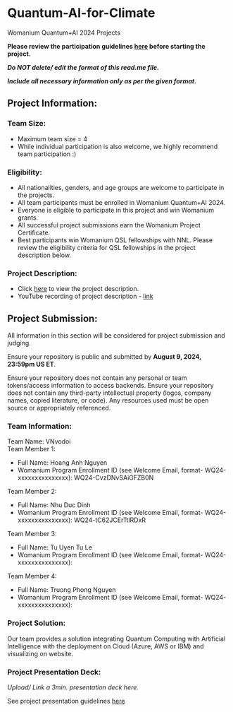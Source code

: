 # Quantum-AI-for-Climate
Womanium Quantum+AI 2024 Projects

**Please review the participation guidelines [here](https://github.com/womanium-quantum/Quantum-AI-2024) before starting the project.**

_**Do NOT delete/ edit the format of this read.me file.**_

_**Include all necessary information only as per the given format.**_

## Project Information:

### Team Size:
  - Maximum team size = 4
  - While individual participation is also welcome, we highly recommend team participation :)

### Eligibility:
  - All nationalities, genders, and age groups are welcome to participate in the projects.
  - All team participants must be enrolled in Womanium Quantum+AI 2024.
  - Everyone is eligible to participate in this project and win Womanium grants.
  - All successful project submissions earn the Womanium Project Certificate.
  - Best participants win Womanium QSL fellowships with NNL. Please review the eligibility criteria for QSL fellowships in the project description below.

### Project Description:
  - Click [here](https://drive.google.com/file/d/1yoY_venPkNStjcDu0Na0HYhgO6CvVYdM/view?usp=sharing) to view the project description.
  - YouTube recording of project description - [link](https://youtu.be/ka2RgUYo83c?si=MUb_dwTVfP1FV_47)

## Project Submission:
All information in this section will be considered for project submission and judging.

Ensure your repository is public and submitted by **August 9, 2024, 23:59pm US ET**.

Ensure your repository does not contain any personal or team tokens/access information to access backends. Ensure your repository does not contain any third-party intellectual property (logos, company names, copied literature, or code). Any resources used must be open source or appropriately referenced.

### Team Information:
Team Name: VNvodoi <br>
Team Member 1:
 - Full Name: Hoang Anh Nguyen
 - Womanium Program Enrollment ID (see Welcome Email, format- WQ24-xxxxxxxxxxxxxxx): WQ24-CvzDNvSAiGFZB0N

Team Member 2:
 - Full Name: Nhu Duc Dinh
 - Womanium Program Enrollment ID (see Welcome Email, format- WQ24-xxxxxxxxxxxxxxx): WQ24-tC62JCErTtlRDxR


Team Member 3:
 - Full Name: Tu Uyen Tu Le
 - Womanium Program Enrollment ID (see Welcome Email, format- WQ24-xxxxxxxxxxxxxxx):


Team Member 4:
 - Full Name: Truong Phong Nguyen
 - Womanium Program Enrollment ID (see Welcome Email, format- WQ24-xxxxxxxxxxxxxxx):


### Project Solution:
Our team provides a solution integrating Quantum Computing with Artificial Intelligence with the deployment on Cloud (Azure, AWS or IBM) and visualizing on website.

### Project Presentation Deck:
_Upload/ Link a 3min. presentation deck here._

See project presentation guidelines [here](https://docs.google.com/document/d/13nWF8AxFAfFYTWEYPT3BpPdYkqtxxSAjmuXj_zcMh-E/edit?usp=sharing)
